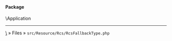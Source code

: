 ## 

#### Package
\Application













***
[\\](Home) » Files » `src/Resource/Rcs/RcsFallbackType.php`